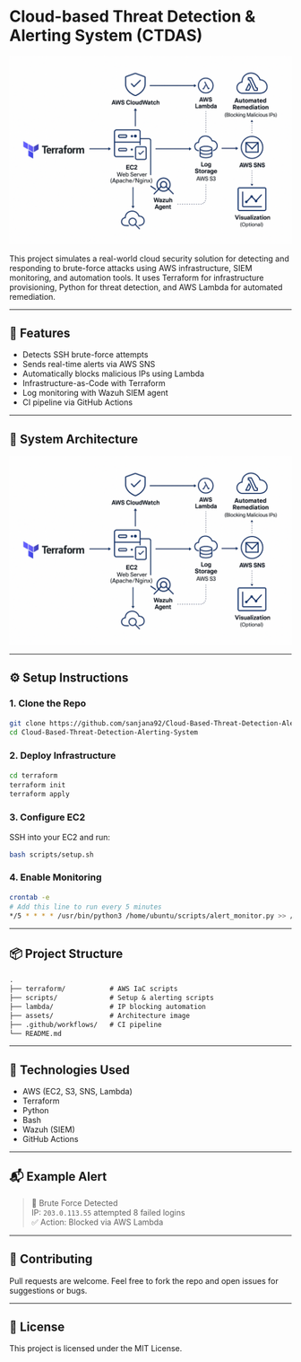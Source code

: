 # Cloud-based Threat Detection & Alerting System (CTDAS)

![CTDAS Architecture](assets/ctdas-architecture.png)

This project simulates a real-world cloud security solution for detecting and responding to brute-force attacks using AWS infrastructure, SIEM monitoring, and automation tools. It uses Terraform for infrastructure provisioning, Python for threat detection, and AWS Lambda for automated remediation.

---

## 🔐 Features
- Detects SSH brute-force attempts
- Sends real-time alerts via AWS SNS
- Automatically blocks malicious IPs using Lambda
- Infrastructure-as-Code with Terraform
- Log monitoring with Wazuh SIEM agent
- CI pipeline via GitHub Actions

---

## 🧭 System Architecture
![CTDAS Architecture](assets/ctdas-architecture.png)

---

## ⚙️ Setup Instructions

### 1. Clone the Repo

```bash
git clone https://github.com/sanjana92/Cloud-Based-Threat-Detection-Alerting-System.git
cd Cloud-Based-Threat-Detection-Alerting-System
```

### 2. Deploy Infrastructure

```bash
cd terraform
terraform init
terraform apply
```

### 3. Configure EC2

SSH into your EC2 and run:
```bash
bash scripts/setup.sh
```

### 4. Enable Monitoring

```bash
crontab -e
# Add this line to run every 5 minutes
*/5 * * * * /usr/bin/python3 /home/ubuntu/scripts/alert_monitor.py >> /var/log/monitor.log 2>&1
```

---

## 📦 Project Structure

```
.
├── terraform/           # AWS IaC scripts
├── scripts/             # Setup & alerting scripts
├── lambda/              # IP blocking automation
├── assets/              # Architecture image
├── .github/workflows/   # CI pipeline
└── README.md
```

---

## 🧠 Technologies Used
- AWS (EC2, S3, SNS, Lambda)
- Terraform
- Python
- Bash
- Wazuh (SIEM)
- GitHub Actions

---

## 📬 Example Alert

> 🚨 Brute Force Detected  
> IP: `203.0.113.55` attempted 8 failed logins  
> ✅ Action: Blocked via AWS Lambda

---

## 🤝 Contributing
Pull requests are welcome. Feel free to fork the repo and open issues for suggestions or bugs.

---

## 📝 License
This project is licensed under the MIT License.
